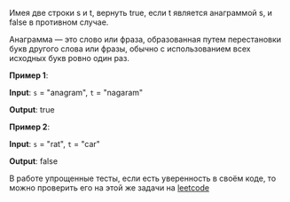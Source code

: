 Имея две строки s и t, вернуть true, если t является анаграммой s, и false в противном случае.

Анаграмма — это слово или фраза, образованная путем перестановки букв другого слова или фразы, обычно с использованием всех исходных букв ровно один раз.

**Пример 1**:

**Input**: `s` = "anagram", `t` = "nagaram"

**Output**: true

**Пример 2**:

**Input**: `s` = "rat", `t` = "car"

**Output**: false

В работе упрощенные тесты, если есть уверенность в своём коде, то можно проверить его на этой же задачи на [leetcode](https://leetcode.com/problems/valid-anagram/)
